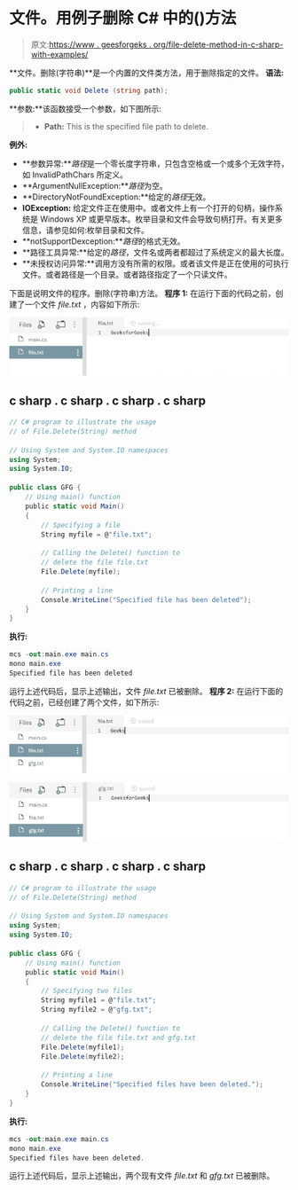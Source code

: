 # 文件。用例子删除 C# 中的()方法

> 原文:[https://www . geesforgeks . org/file-delete-method-in-c-sharp-with-examples/](https://www.geeksforgeeks.org/file-delete-method-in-c-sharp-with-examples/)

**文件。删除(字符串)**是一个内置的文件类方法，用于删除指定的文件。
**语法:**

```cs
public static void Delete (string path);
```

**参数:**该函数接受一个参数，如下图所示:

> *   **Path:** This is the specified file path to delete.

**例外:**

*   **参数异常:***路径*是一个零长度字符串，只包含空格或一个或多个无效字符，如 InvalidPathChars 所定义。
*   **ArgumentNullException:***路径*为空。
*   **DirectoryNotFoundException:**给定的*路径*无效。
*   **IOException:** 给定文件正在使用中。或者文件上有一个打开的句柄，操作系统是 Windows XP 或更早版本。枚举目录和文件会导致句柄打开。有关更多信息，请参见如何:枚举目录和文件。
*   **notSupportDexception:***路径*的格式无效。
*   **路径工具异常:**给定的*路径*，文件名或两者都超过了系统定义的最大长度。
*   **未授权访问异常:**调用方没有所需的权限。或者该文件是正在使用的可执行文件。或者路径是一个目录。或者路径指定了一个只读文件。

下面是说明文件的程序。删除(字符串)方法。
**程序 1:** 在运行下面的代码之前，创建了一个文件 *file.txt* ，内容如下所示:

![file.txt](img/e30364ee2029737d20ae9f2d8b5c234a.png)

## c sharp . c sharp . c sharp . c sharp

```cs
// C# program to illustrate the usage
// of File.Delete(String) method

// Using System and System.IO namespaces
using System;
using System.IO;

public class GFG {
    // Using main() function
    public static void Main()
    {
        // Specifying a file
        String myfile = @"file.txt";

        // Calling the Delete() function to
        // delete the file file.txt
        File.Delete(myfile);

        // Printing a line
        Console.WriteLine("Specified file has been deleted");
    }
}
```

**执行:**

```cs
mcs -out:main.exe main.cs
mono main.exe
Specified file has been deleted
```

运行上述代码后，显示上述输出，文件 *file.txt* 已被删除。
**程序 2:** 在运行下面的代码之前，已经创建了两个文件，如下所示:

![file.txt](img/e489c1b01a7df93d4a74ba8b3191be80.png)

![gfg.txt](img/dfd830947962bbe7dc15e9f0a59de493.png)

## c sharp . c sharp . c sharp . c sharp

```cs
// C# program to illustrate the usage
// of File.Delete(String) method

// Using System and System.IO namespaces
using System;
using System.IO;

public class GFG {
    // Using main() function
    public static void Main()
    {
        // Specifying two files
        String myfile1 = @"file.txt";
        String myfile2 = @"gfg.txt";

        // Calling the Delete() function to
        // delete the file file.txt and gfg.txt
        File.Delete(myfile1);
        File.Delete(myfile2);

        // Printing a line
        Console.WriteLine("Specified files have been deleted.");
    }
}
```

**执行:**

```cs
mcs -out:main.exe main.cs
mono main.exe
Specified files have been deleted.
```

运行上述代码后，显示上述输出，两个现有文件 *file.txt* 和 *gfg.txt* 已被删除。